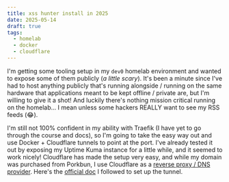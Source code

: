 ```yaml
---
title: xss hunter install in 2025
date: 2025-05-14
draft: true
tags:
  - homelab
  - docker
  - cloudflare
---
```

I'm getting some tooling setup in my `dev0` homelab environment and wanted to expose some of them publicly (*a little scary*). It's been a minute since I've had to host anything publicly that's running alongside / running on the same hardware that applications meant to be kept offline / private are, but I'm willing to give it a shot! And luckily there's nothing mission critical running on the homelab... I mean unless some hackers REALLY want to see my RSS feeds (😂).

I'm still not 100% confident in my ability with Traefik (I have yet to go through the course and docs), so I'm going to take the easy way out and use Docker + Cloudflare tunnels to point at the port. I've already tested it out by exposing my Uptime Kuma instance for a little while, and it seemed to work nicely! Cloudflare has made the setup very easy, and while my domain was purchased from Porkbun, I use Cloudflare as a [reverse proxy / DNS provider](https://developers.cloudflare.com/fundamentals/setup/manage-domains/add-site/). Here's the [official doc](https://developers.cloudflare.com/cloudflare-one/connections/connect-networks/get-started/create-remote-tunnel/) I followed to set up the tunnel.